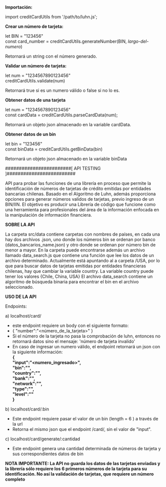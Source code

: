 **Importación:**

  import creditCardUtils from '/path/to/luhn.js';

**Crear un número de tarjeta:**

  let BIN = "123456"  
  const card_number = creditCardUtils.generateNumber(BIN, _largo-del-numero_)

  Retornará un string con el número generado.

**Validar un número de tarjeta:**

  let num = "1234567890123456"  
  creditCardUtils.validate(num)

  Retornará true si es un numero válido o false si no lo es.

**Obtener datos de una tarjeta**

  let num = "1234567890123456"  
  const cardData = creditCardUtils.parseCardData(num);

  Retornará un objeto json almacenado en la variable cardData.

**Obtener datos de un bin**

  let bin = "123456"  
  const binData = creditCardUtils.getBinData(bin)

  Retornará un objeto json almacenado en la variable binData

########################[ API TESTING ]#########################

API para probar las funciones de una librería en proceso que permite la identificación de números de tarjetas de crédito emitidas por entidades bancarias chilenas. Basado en el Algoritmo de Luhn, además proporciona opciones para generar números validos de tarjetas, previo ingreso de un BIN/IIN.
El objetivo es producir una Librería de código que funcione como una herramienta para profesionales del área de la información enfocada en la manipulación de información financiera.

**SOBRE LA API**

La carpeta src/data contiene carpetas con nombres de países, en cada una hay dos archivos .json, uno donde los números bin se ordenan por banco (datos_bancarios_name.json) y otro donde se ordenan por número bin de menor a mayor.
En la carpeta puede encontrarse además un archivo llamado data_search.js que contiene una función que lee los datos de un archivo determinado. Actualmente está apuntando al a carpeta /USA, por lo que para buscar datos de tarjetas emitidas por entidades financieras chilenas, hay que cambiar la variable country.
La variable country puede tener los valores {Chile, China, USA}
El archivo data_search contiene un algoritmo de búsqueda binaria para encontrar el bin en el archivo seleccionado. 

**USO DE LA API**

Endpoints:

a) localhost/card/  
  - este endpoint requiere un body con el siguiente formato:  
  - { "number":"<número_de_la_tarjeta>" }  
  - Si el número de la tarjeta no pasa la comprobación de luhn, entonces no retornará datos sino el mensaje: 'número de tarjeta invalido'  
  - En caso de ingresar un numero válido, el endpoint retornará un json con la siguiente información:  
    __{  
      "input":"<numero_ingresado>",  
      "bin":"<bin>",  
      "country":"<country>",  
      "bank":"<bank>",  
      "network":"<network>",  
      "type":"<type>",  
      "level":"<level>"  
    }__

b) localhost/card/:bin  
  - Este endpoint requiere pasar el valor de un bin (length = 6 ) a través de la url  
  - Retorna el mismo json que el endpoint /card/, sin el valor de "input".

c) localhost/card/generate/:cantidad
  - Este endpoint genera una cantidad determinada de números de tarjeta y sus correspondientes datos de bin

**NOTA IMPORTANTE: La API no guarda los datos de las tarjetas enviadas y la librería sólo requiere los 6 primeros números de la tarjeta para su identificación. No así la validación de tarjetas, que requiere un número completo**
